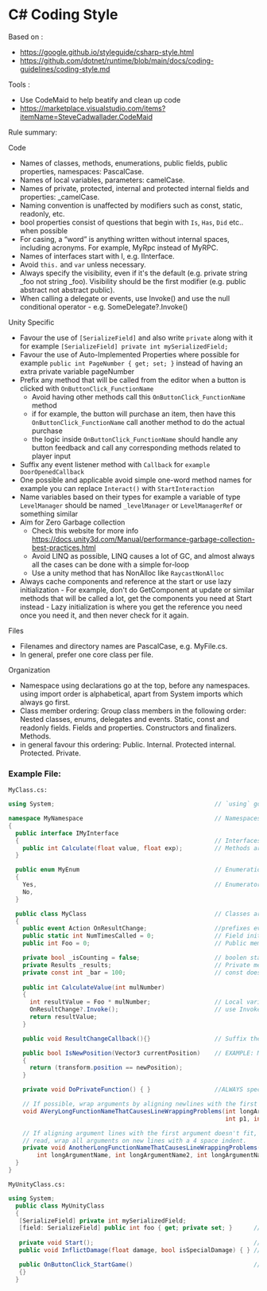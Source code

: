 C# Coding Style
===============

Based on :
- https://google.github.io/styleguide/csharp-style.html
- https://github.com/dotnet/runtime/blob/main/docs/coding-guidelines/coding-style.md

Tools :
 - Use CodeMaid to help beatify and clean up code
 - https://marketplace.visualstudio.com/items?itemName=SteveCadwallader.CodeMaid

Rule summary:

Code
   - Names of classes, methods, enumerations, public fields, public properties, namespaces: PascalCase.
   - Names of local variables, parameters: camelCase.
   - Names of private, protected, internal and protected internal fields and properties: _camelCase.
   - Naming convention is unaffected by modifiers such as const, static, readonly, etc.
   - bool properties consist of questions that begin with `Is`, `Has`, `Did` etc.. when possible
   - For casing, a “word” is anything written without internal spaces, including acronyms. For example, MyRpc instead of MyRPC.
   - Names of interfaces start with I, e.g. IInterface.
   - Avoid `this.` and `var` unless necessary.
   - Always specify the visibility, even if it's the default (e.g. private string _foo not string _foo). Visibility should be the first modifier (e.g. public abstract not abstract public).
   - When calling a delegate or events, use Invoke() and use the null conditional operator - e.g. SomeDelegate?.Invoke()

Unity Specific 
   - Favour the use of `[SerializeField]` and also write `private` along with it for example `[SerializeField] private int mySerializedField;`
   - Favour the use of Auto-Implemented Properties where possible for example `public int PageNumber { get; set; }` instead of having an extra private variable pageNumber
   - Prefix any method that will be called from the editor when a button is clicked with `OnButtonClick_FunctionName`
      - Avoid having other methods call this `OnButtonClick_FunctionName` method
      - if for example, the button will purchase an item, then have this `OnButtonClick_FunctionName` call another method to do the actual purchase
      - the logic inside `OnButtonClick_FunctionName` should handle any button feedback and call any corresponding methods related to player input
   - Suffix any event listener method with `Callback` for `example DoorOpenedCallback`
   - One possible and applicable avoid simple one-word method names for example you can replace `Interact()` with `StartInteraction`
   - Name variables based on their types for example a variable of type `LevelManager` should be named `_levelManager` or `LevelManagerRef` or something similar
   - Aim for Zero Garbage collection
      - Check this website for more info https://docs.unity3d.com/Manual/performance-garbage-collection-best-practices.html
      - Avoid LINQ as possible, LINQ causes a lot of GC, and almost always all the cases can be done with a simple for-loop
      - Use a unity method that has NonAlloc like `RaycastNonAlloc`
   - Always cache components and reference at the start or use lazy initialization
         - For example, don't do GetComponent at update or similar methods that will be called a lot, get the components you need at Start instead
         - Lazy initialization is where you get the reference you need once you need it, and then never check for it again.

     
Files
   - Filenames and directory names are PascalCase, e.g. MyFile.cs.
   - In general, prefer one core class per file.

 Organization
   - Namespace using declarations go at the top, before any namespaces. using import order is alphabetical, apart from System imports which always go first.
   - Class member ordering:
        Group class members in the following order:
            Nested classes, enums, delegates and events.
            Static, const and readonly fields.
            Fields and properties.
            Constructors and finalizers.
            Methods.
   - in general favour this ordering:
            Public.
            Internal.
            Protected internal.
            Protected.
            Private.





### Example File:

``MyClass.cs:``

```C#
using System;                                             // `using` goes at the top, outside the namespace

namespace MyNamespace                                     // Namespaces are PascalCase.
{
  public interface IMyInterface
  {                                                       // Interfaces start with 'I'
    public int Calculate(float value, float exp);         // Methods are PascalCase and space after comma.
  }

  public enum MyEnum                                      // Enumerations are PascalCase.
  {                             
    Yes,                                                  // Enumerators are PascalCase.
    No,
  }

  public class MyClass                                    // Classes are PascalCase.
  {
    public event Action OnResultChange;                   //prefixes events with on, and name after their desired behavior
    public static int NumTimesCalled = 0;                 // Field initializers are encouraged.                 
    public int Foo = 0;                                   // Public member variables are PascalCase.

    private bool _isCounting = false;                     // boolen starts with is , has
    private Results _results;                             // Private member variables are _camelCase.   
    private const int _bar = 100;                         // const does not affect naming convention
   
    public int CalculateValue(int mulNumber)
    {     
      int resultValue = Foo * mulNumber;                  // Local variables are camelCase.
      OnResultChange?.Invoke();                           // use Invoke to fire delegate and events
      return resultValue;
    }

    public void ResultChangeCallback(){}                  // Suffix the event listener method with “Callback”

    public bool IsNewPosition(Vector3 currentPosition)    // EXAMPLE: Methods ask a question when they return bool.             
    {
      return (transform.position == newPosition);
    }

    private void DoPrivateFunction() { }                  //ALWAYS specify the access modifier

    // If possible, wrap arguments by aligning newlines with the first argument.
    void AVeryLongFunctionNameThatCausesLineWrappingProblems(int longArgumentName,
                                                             int p1, int p2) {}

    // If aligning argument lines with the first argument doesn't fit, or is difficult to
    // read, wrap all arguments on new lines with a 4 space indent.
    private void AnotherLongFunctionNameThatCausesLineWrappingProblems(
        int longArgumentName, int longArgumentName2, int longArgumentName3) {}
  }
}

```

``MyUnityClass.cs:``

```C#
using System;
  public class MyUnityClass
  {
   [SerializeField] private int mySerializedField;
   [field: SerializeField] public int foo { get; private set; }      // you can use serialize field on properties 
 
   private void Start();                                             // Don't use public access modifiers for MonoBehaviour-specific methods
   public void InflictDamage(float damage, bool isSpecialDamage) { } // EXAMPLE: Methods start with a verb.

   public OnButtonClick_StartGame()                                  // Method called from button click OnButtonClick
   {} 
  }
```

